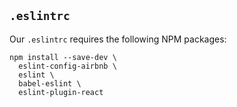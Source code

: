 ## `.eslintrc`

Our `.eslintrc` requires the following NPM packages:

```
npm install --save-dev \
  eslint-config-airbnb \
  eslint \
  babel-eslint \
  eslint-plugin-react
```
